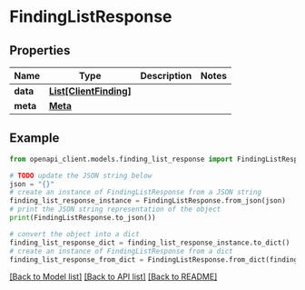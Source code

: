 # FindingListResponse


## Properties

Name | Type | Description | Notes
------------ | ------------- | ------------- | -------------
**data** | [**List[ClientFinding]**](ClientFinding.md) |  | 
**meta** | [**Meta**](Meta.md) |  | 

## Example

```python
from openapi_client.models.finding_list_response import FindingListResponse

# TODO update the JSON string below
json = "{}"
# create an instance of FindingListResponse from a JSON string
finding_list_response_instance = FindingListResponse.from_json(json)
# print the JSON string representation of the object
print(FindingListResponse.to_json())

# convert the object into a dict
finding_list_response_dict = finding_list_response_instance.to_dict()
# create an instance of FindingListResponse from a dict
finding_list_response_from_dict = FindingListResponse.from_dict(finding_list_response_dict)
```
[[Back to Model list]](../README.md#documentation-for-models) [[Back to API list]](../README.md#documentation-for-api-endpoints) [[Back to README]](../README.md)


